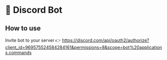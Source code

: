# 🤖 Discord Bot

## How to use

Invite bot to your server 👉 https://discord.com/api/oauth2/authorize?client_id=969575524584284161&permissions=8&scope=bot%20applications.commands
